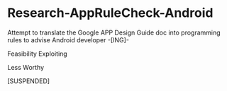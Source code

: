 # Research-AppRuleCheck-Android
Attempt to translate the Google APP Design Guide doc into programming rules to advise Android developer -[ING]-

Feasibility Exploiting

Less Worthy

[SUSPENDED]


